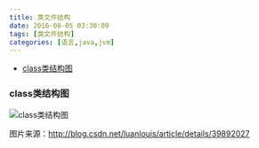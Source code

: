 ```yaml
---
title: 类文件结构
date: 2016-08-05 03:30:09
tags: [类文件结构]
categories: [语言,java,jvm]
---
```


<!-- MarkdownTOC -->

- [class类结构图](#class类结构图)

<!-- /MarkdownTOC -->

<!--more-->

### class类结构图
![class类结构图](http://7xlgbq.com1.z0.glb.clouddn.com/class文件结构图.png)


图片来源：http://blog.csdn.net/luanlouis/article/details/39892027


